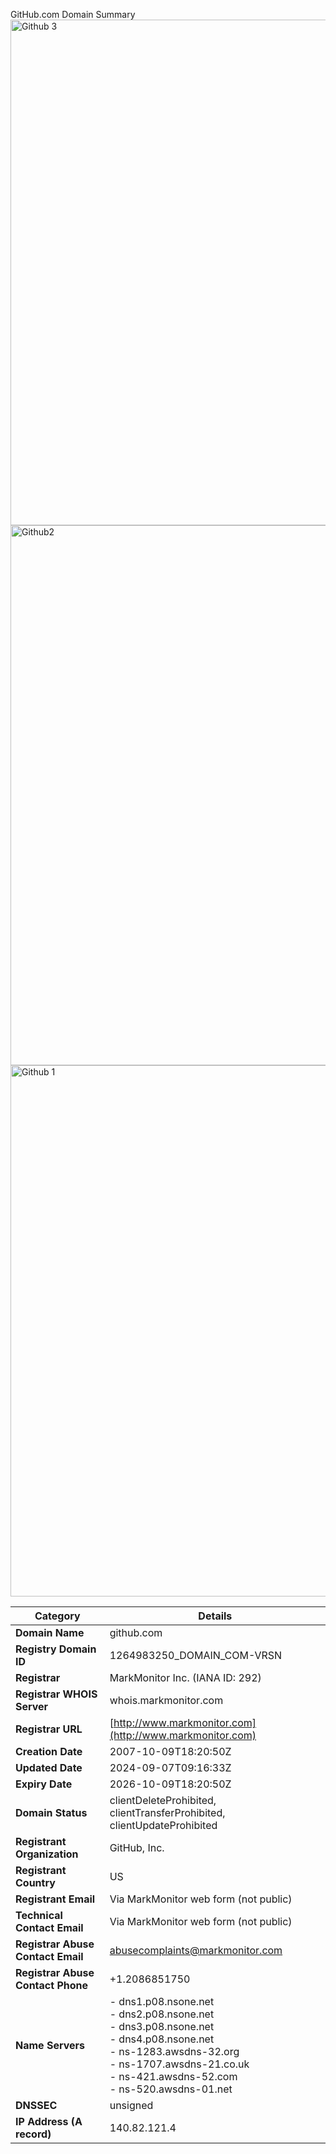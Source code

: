 GitHub.com Domain Summary
<img width="677" height="809" alt="Github 3" src="https://github.com/user-attachments/assets/18eb6925-20b8-4331-86dd-793885146099" />
<img width="913" height="864" alt="Github2" src="https://github.com/user-attachments/assets/2d116f80-8822-47d8-8fe1-5e51ca9e9cc6" />
<img width="1236" height="850" alt="Github 1" src="https://github.com/user-attachments/assets/434eba2f-67aa-412a-a16c-407403bcb4da" />


| **Category**               | **Details**                                                                                       |
|----------------------------|-------------------------------------------------------------------------------------------------|
| **Domain Name**             | github.com                                                                                       |
| **Registry Domain ID**      | 1264983250_DOMAIN_COM-VRSN                                                                       |
| **Registrar**               | MarkMonitor Inc. (IANA ID: 292)                                                                 |
| **Registrar WHOIS Server** | whois.markmonitor.com                                                                            |
| **Registrar URL**           | [http://www.markmonitor.com](http://www.markmonitor.com)                                        |
| **Creation Date**           | 2007-10-09T18:20:50Z                                                                            |
| **Updated Date**            | 2024-09-07T09:16:33Z                                                                            |
| **Expiry Date**             | 2026-10-09T18:20:50Z                                                                            |
| **Domain Status**           | clientDeleteProhibited, clientTransferProhibited, clientUpdateProhibited                         |
| **Registrant Organization** | GitHub, Inc.                                                                                   |
| **Registrant Country**      | US                                                                                              |
| **Registrant Email**        | Via MarkMonitor web form (not public)                                                           |
| **Technical Contact Email** | Via MarkMonitor web form (not public)                                                           |
| **Registrar Abuse Contact Email** | abusecomplaints@markmonitor.com                                                        |
| **Registrar Abuse Contact Phone** | +1.2086851750                                                                           |
| **Name Servers**            | - dns1.p08.nsone.net<br>- dns2.p08.nsone.net<br>- dns3.p08.nsone.net<br>- dns4.p08.nsone.net<br>- ns-1283.awsdns-32.org<br>- ns-1707.awsdns-21.co.uk<br>- ns-421.awsdns-52.com<br>- ns-520.awsdns-01.net |
| **DNSSEC**                  | unsigned                                                                                        |
| **IP Address (A record)**   | 140.82.121.4
